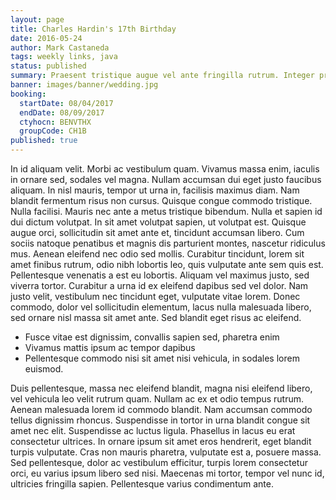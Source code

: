 ```yaml
---
layout: page
title: Charles Hardin's 17th Birthday
date: 2016-05-24
author: Mark Castaneda
tags: weekly links, java
status: published
summary: Praesent tristique augue vel ante fringilla rutrum. Integer pretium.
banner: images/banner/wedding.jpg
booking:
  startDate: 08/04/2017
  endDate: 08/09/2017
  ctyhocn: BENVTHX
  groupCode: CH1B
published: true
---
```

In id aliquam velit. Morbi ac vestibulum quam. Vivamus massa enim, iaculis in ornare sed, sodales vel magna. Nullam accumsan dui eget justo faucibus aliquam. In nisl mauris, tempor ut urna in, facilisis maximus diam. Nam blandit fermentum risus non cursus. Quisque congue commodo tristique. Nulla facilisi. Mauris nec ante a metus tristique bibendum. Nulla et sapien id dui dictum volutpat. In sit amet volutpat sapien, ut volutpat est. Quisque augue orci, sollicitudin sit amet ante et, tincidunt accumsan libero.
Cum sociis natoque penatibus et magnis dis parturient montes, nascetur ridiculus mus. Aenean eleifend nec odio sed mollis. Curabitur tincidunt, lorem sit amet finibus rutrum, odio nibh lobortis leo, quis vulputate ante sem quis est. Pellentesque venenatis a est eu lobortis. Aliquam vel maximus justo, sed viverra tortor. Curabitur a urna id ex eleifend dapibus sed vel dolor. Nam justo velit, vestibulum nec tincidunt eget, vulputate vitae lorem. Donec commodo, dolor vel sollicitudin elementum, lacus nulla malesuada libero, sed ornare nisl massa sit amet ante. Sed blandit eget risus ac eleifend.

* Fusce vitae est dignissim, convallis sapien sed, pharetra enim
* Vivamus mattis ipsum ac tempor dapibus
* Pellentesque commodo nisi sit amet nisi vehicula, in sodales lorem euismod.

Duis pellentesque, massa nec eleifend blandit, magna nisi eleifend libero, vel vehicula leo velit rutrum quam. Nullam ac ex et odio tempus rutrum. Aenean malesuada lorem id commodo blandit. Nam accumsan commodo tellus dignissim rhoncus. Suspendisse in tortor in urna blandit congue sit amet nec elit. Suspendisse ac luctus ligula. Phasellus in lacus eu erat consectetur ultrices. In ornare ipsum sit amet eros hendrerit, eget blandit turpis vulputate. Cras non mauris pharetra, vulputate est a, posuere massa. Sed pellentesque, dolor ac vestibulum efficitur, turpis lorem consectetur orci, eu varius ipsum libero sed nisi. Maecenas mi tortor, tempor vel nunc id, ultricies fringilla sapien. Pellentesque varius condimentum ante.
